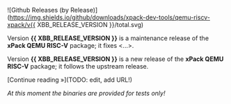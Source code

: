 ![Github Releases (by Release)](https://img.shields.io/github/downloads/xpack-dev-tools/qemu-riscv-xpack/v{{ XBB_RELEASE_VERSION }}/total.svg)

Version **{{ XBB_RELEASE_VERSION }}** is a maintenance release of the **xPack QEMU RISC-V** package; it fixes <...>.

Version **{{ XBB_RELEASE_VERSION }}** is a new release of the **xPack QEMU RISC-V** package; it follows the upstream release.

[Continue reading »](TODO: edit, add URL!)

_At this moment the binaries are provided for tests only!_
